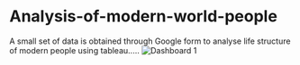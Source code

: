 # Analysis-of-modern-world-people
A small set of data is obtained through Google form to analyse life structure of modern people using tableau.....
![Dashboard 1](https://user-images.githubusercontent.com/119998021/215324415-dc78e4ce-b471-4271-af76-87ee162fa8ff.png)
